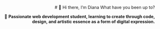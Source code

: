 <p align="right">
# 👋 Hi there, I’m Diana 
     What have you been up to?

<p align="right">
💫 <strong>Passionate web development student, learning to create through code, design, and artistic essence as a form of digital expression.</strong>
</p>

<!--
**DianCDev/DianCDev** is a ✨ _special_ ✨ repository because its `README.md` (this file) appears on your GitHub profile.

Here are some ideas to get you started:

- 🔭 I’m currently working on ...
- 🌱 I’m currently learning ...
- 👯 I’m looking to collaborate on ...
- 🤔 I’m looking for help with ...
- 💬 Ask me about ...
- 📫 How to reach me: ...
- 😄 Pronouns: ...
- ⚡ Fun fact: ...
-->
